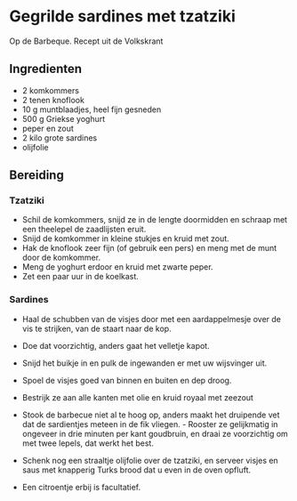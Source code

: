 # Gegrilde sardines met tzatziki

Op de Barbeque. Recept uit de Volkskrant

## Ingredienten

- 2 komkommers
- 2 tenen knoflook
- 10 g muntblaadjes, heel fijn gesneden
- 500 g Griekse yoghurt
- peper en zout
- 2 kilo grote sardines
- olijfolie

## Bereiding

### Tzatziki

- Schil de komkommers, snijd ze in de lengte doormidden en schraap met een theelepel de zaadlijsten eruit.
- Snijd de komkommer in kleine stukjes en kruid met zout.
- Hak de knoflook zeer fijn (of gebruik een pers) en meng met de munt door de komkommer.
- Meng de yoghurt erdoor en kruid met zwarte peper.
- Zet een paar uur in de koelkast.

### Sardines

- Haal de schubben van de visjes door met een aardappelmesje over de vis te strijken, van de staart naar de kop.
- Doe dat voorzichtig, anders gaat het velletje kapot.
- Snijd het buikje in en pulk de ingewanden er met uw wijsvinger uit.
- Spoel de visjes goed van binnen en buiten en dep droog.
- Bestrijk ze aan alle kanten met olie en kruid royaal met zeezout

- Stook de barbecue niet al te hoog op, anders maakt het druipende vet dat de sardientjes meteen in de fik vliegen. - Rooster ze gelijkmatig in ongeveer in drie minuten per kant goudbruin, en draai ze voorzichtig om met twee lepels, dat werkt het best.
- Schenk nog een straaltje olijfolie over de tzatziki, en serveer visjes en saus met knapperig Turks brood dat u even in de oven opfluft.
- Een citroentje erbij is facultatief.
